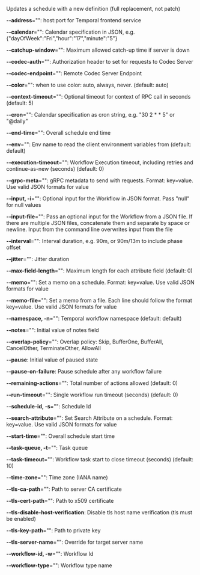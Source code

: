 
Updates a schedule with a new definition (full replacement, not patch)

**--address**="": host:port for Temporal frontend service

**--calendar**="": Calendar specification in JSON, e.g. {"dayOfWeek":"Fri","hour":"17","minute":"5"}

**--catchup-window**="": Maximum allowed catch-up time if server is down

**--codec-auth**="": Authorization header to set for requests to Codec Server

**--codec-endpoint**="": Remote Codec Server Endpoint

**--color**="": when to use color: auto, always, never. (default: auto)

**--context-timeout**="": Optional timeout for context of RPC call in seconds (default: 5)

**--cron**="": Calendar specification as cron string, e.g. "30 2 * * 5" or "@daily"

**--end-time**="": Overall schedule end time

**--env**="": Env name to read the client environment variables from (default: default)

**--execution-timeout**="": Workflow Execution timeout, including retries and continue-as-new (seconds) (default: 0)

**--grpc-meta**="": gRPC metadata to send with requests. Format: key=value. Use valid JSON formats for value

**--input, -i**="": Optional input for the Workflow in JSON format. Pass "null" for null values

**--input-file**="": Pass an optional input for the Workflow from a JSON file. If there are multiple JSON files, concatenate them and separate by space or newline. Input from the command line overwrites input from the file

**--interval**="": Interval duration, e.g. 90m, or 90m/13m to include phase offset

**--jitter**="": Jitter duration

**--max-field-length**="": Maximum length for each attribute field (default: 0)

**--memo**="": Set a memo on a schedule. Format: key=value. Use valid JSON formats for value

**--memo-file**="": Set a memo from a file. Each line should follow the format key=value. Use valid JSON formats for value

**--namespace, -n**="": Temporal workflow namespace (default: default)

**--notes**="": Initial value of notes field

**--overlap-policy**="": Overlap policy: Skip, BufferOne, BufferAll, CancelOther, TerminateOther, AllowAll

**--pause**: Initial value of paused state

**--pause-on-failure**: Pause schedule after any workflow failure

**--remaining-actions**="": Total number of actions allowed (default: 0)

**--run-timeout**="": Single workflow run timeout (seconds) (default: 0)

**--schedule-id, -s**="": Schedule Id

**--search-attribute**="": Set Search Attribute on a schedule. Format: key=value. Use valid JSON formats for value

**--start-time**="": Overall schedule start time

**--task-queue, -t**="": Task queue

**--task-timeout**="": Workflow task start to close timeout (seconds) (default: 10)

**--time-zone**="": Time zone (IANA name)

**--tls-ca-path**="": Path to server CA certificate

**--tls-cert-path**="": Path to x509 certificate

**--tls-disable-host-verification**: Disable tls host name verification (tls must be enabled)

**--tls-key-path**="": Path to private key

**--tls-server-name**="": Override for target server name

**--workflow-id, -w**="": Workflow Id

**--workflow-type**="": Workflow type name

